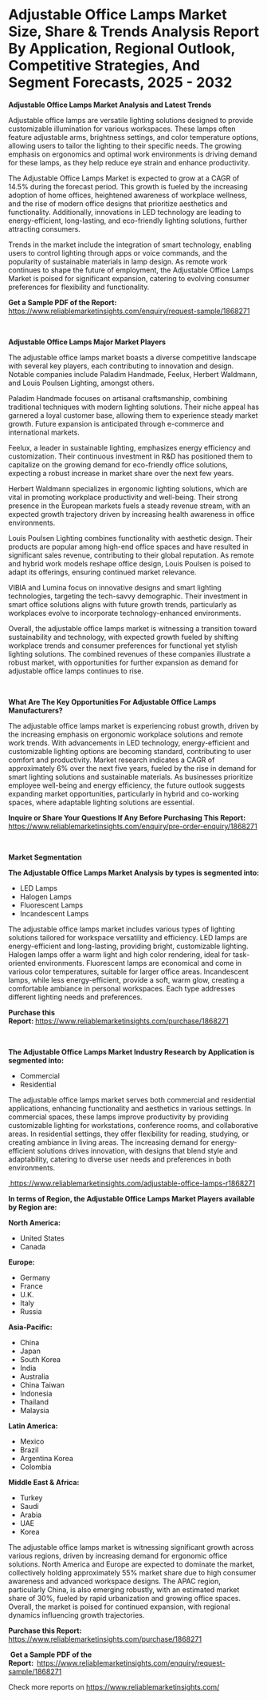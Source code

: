 <p><h1>Adjustable Office Lamps Market Size, Share & Trends Analysis Report By Application, Regional Outlook, Competitive Strategies, And Segment Forecasts, 2025 - 2032</h1></p><p><strong>Adjustable Office Lamps Market Analysis and Latest Trends</strong></p>
<p><p>Adjustable office lamps are versatile lighting solutions designed to provide customizable illumination for various workspaces. These lamps often feature adjustable arms, brightness settings, and color temperature options, allowing users to tailor the lighting to their specific needs. The growing emphasis on ergonomics and optimal work environments is driving demand for these lamps, as they help reduce eye strain and enhance productivity.</p><p>The Adjustable Office Lamps Market is expected to grow at a CAGR of 14.5% during the forecast period. This growth is fueled by the increasing adoption of home offices, heightened awareness of workplace wellness, and the rise of modern office designs that prioritize aesthetics and functionality. Additionally, innovations in LED technology are leading to energy-efficient, long-lasting, and eco-friendly lighting solutions, further attracting consumers.</p><p>Trends in the market include the integration of smart technology, enabling users to control lighting through apps or voice commands, and the popularity of sustainable materials in lamp design. As remote work continues to shape the future of employment, the Adjustable Office Lamps Market is poised for significant expansion, catering to evolving consumer preferences for flexibility and functionality.</p></p>
<p><strong>Get a Sample PDF of the Report:&nbsp;</strong> <a href="https://www.reliablemarketinsights.com/enquiry/request-sample/1868271?utm_campaign=2302&utm_medium=2&utm_source=Github&utm_content=ia&utm_term=10022025&utm_id=adjustable-office-lamps">https://www.reliablemarketinsights.com/enquiry/request-sample/1868271</a></p>
<p>&nbsp;</p>
<p><strong>Adjustable Office Lamps Major Market Players</strong></p>
<p><p>The adjustable office lamps market boasts a diverse competitive landscape with several key players, each contributing to innovation and design. Notable companies include Paladim Handmade, Feelux, Herbert Waldmann, and Louis Poulsen Lighting, amongst others.</p><p>Paladim Handmade focuses on artisanal craftsmanship, combining traditional techniques with modern lighting solutions. Their niche appeal has garnered a loyal customer base, allowing them to experience steady market growth. Future expansion is anticipated through e-commerce and international markets.</p><p>Feelux, a leader in sustainable lighting, emphasizes energy efficiency and customization. Their continuous investment in R&D has positioned them to capitalize on the growing demand for eco-friendly office solutions, expecting a robust increase in market share over the next few years.</p><p>Herbert Waldmann specializes in ergonomic lighting solutions, which are vital in promoting workplace productivity and well-being. Their strong presence in the European markets fuels a steady revenue stream, with an expected growth trajectory driven by increasing health awareness in office environments.</p><p>Louis Poulsen Lighting combines functionality with aesthetic design. Their products are popular among high-end office spaces and have resulted in significant sales revenue, contributing to their global reputation. As remote and hybrid work models reshape office design, Louis Poulsen is poised to adapt its offerings, ensuring continued market relevance.</p><p>VIBIA and Lumina focus on innovative designs and smart lighting technologies, targeting the tech-savvy demographic. Their investment in smart office solutions aligns with future growth trends, particularly as workplaces evolve to incorporate technology-enhanced environments.</p><p>Overall, the adjustable office lamps market is witnessing a transition toward sustainability and technology, with expected growth fueled by shifting workplace trends and consumer preferences for functional yet stylish lighting solutions. The combined revenues of these companies illustrate a robust market, with opportunities for further expansion as demand for adjustable office lamps continues to rise.</p></p>
<p>&nbsp;</p>
<p><strong>What Are The Key Opportunities For Adjustable Office Lamps Manufacturers?</strong></p>
<p><p>The adjustable office lamps market is experiencing robust growth, driven by the increasing emphasis on ergonomic workplace solutions and remote work trends. With advancements in LED technology, energy-efficient and customizable lighting options are becoming standard, contributing to user comfort and productivity. Market research indicates a CAGR of approximately 6% over the next five years, fueled by the rise in demand for smart lighting solutions and sustainable materials. As businesses prioritize employee well-being and energy efficiency, the future outlook suggests expanding market opportunities, particularly in hybrid and co-working spaces, where adaptable lighting solutions are essential.</p></p>
<p><strong>Inquire or Share Your Questions If Any Before Purchasing This Report:</strong> <a href="https://www.reliablemarketinsights.com/enquiry/pre-order-enquiry/1868271?utm_campaign=2302&utm_medium=2&utm_source=Github&utm_content=ia&utm_term=10022025&utm_id=adjustable-office-lamps">https://www.reliablemarketinsights.com/enquiry/pre-order-enquiry/1868271</a></p>
<p>&nbsp;</p>
<p><strong>Market Segmentation</strong></p>
<p><strong>The Adjustable Office Lamps Market Analysis by types is segmented into:</strong></p>
<p><ul><li>LED Lamps</li><li>Halogen Lamps</li><li>Fluorescent Lamps</li><li>Incandescent Lamps</li></ul></p>
<p><p>The adjustable office lamps market includes various types of lighting solutions tailored for workspace versatility and efficiency. LED lamps are energy-efficient and long-lasting, providing bright, customizable lighting. Halogen lamps offer a warm light and high color rendering, ideal for task-oriented environments. Fluorescent lamps are economical and come in various color temperatures, suitable for larger office areas. Incandescent lamps, while less energy-efficient, provide a soft, warm glow, creating a comfortable ambiance in personal workspaces. Each type addresses different lighting needs and preferences.</p></p>
<p><strong>Purchase this Report:&nbsp;</strong><a href="https://www.reliablemarketinsights.com/purchase/1868271?utm_campaign=2302&utm_medium=2&utm_source=Github&utm_content=ia&utm_term=10022025&utm_id=adjustable-office-lamps">https://www.reliablemarketinsights.com/purchase/1868271</a></p>
<p>&nbsp;</p>
<p><strong>The Adjustable Office Lamps Market Industry Research by Application is segmented into:</strong></p>
<p><ul><li>Commercial</li><li>Residential</li></ul></p>
<p><p>The adjustable office lamps market serves both commercial and residential applications, enhancing functionality and aesthetics in various settings. In commercial spaces, these lamps improve productivity by providing customizable lighting for workstations, conference rooms, and collaborative areas. In residential settings, they offer flexibility for reading, studying, or creating ambiance in living areas. The increasing demand for energy-efficient solutions drives innovation, with designs that blend style and adaptability, catering to diverse user needs and preferences in both environments.</p></p>
<p><a href="https://www.reliablemarketinsights.com/adjustable-office-lamps-r1868271?utm_campaign=2302&utm_medium=2&utm_source=Github&utm_content=ia&utm_term=10022025&utm_id=adjustable-office-lamps">&nbsp;https://www.reliablemarketinsights.com/adjustable-office-lamps-r1868271</a></p>
<p><strong>In terms of Region, the Adjustable Office Lamps Market Players available by Region are:</strong></p>
<p>
    <p> <strong> North America: </strong>
        <ul>
            <li>United States</li>
            <li>Canada</li>
        </ul>
        </p> 
    <p> <strong> Europe: </strong>
        <ul>
            <li>Germany</li>
            <li>France</li>
            <li>U.K.</li>
            <li>Italy</li>
            <li>Russia</li>
        </ul>
        </p> 
    <p> <strong> Asia-Pacific: </strong>
        <ul>
            <li>China</li>
            <li>Japan</li>
            <li>South Korea</li>
            <li>India</li>
            <li>Australia</li>
            <li>China Taiwan</li>
            <li>Indonesia</li>
            <li>Thailand</li>
            <li>Malaysia</li>
        </ul>
        </p> 
    <p> <strong> Latin America: </strong>
        <ul>
            <li>Mexico</li>
            <li>Brazil</li>
            <li>Argentina Korea</li>
            <li>Colombia</li>
        </ul>
        </p> 
    <p> <strong> Middle East & Africa: </strong>
        <ul>
            <li>Turkey</li>
            <li>Saudi</li>
            <li>Arabia</li>
            <li>UAE</li>
            <li>Korea</li>
        </ul>
    </p>
    </p>
<p><p>The adjustable office lamps market is witnessing significant growth across various regions, driven by increasing demand for ergonomic office solutions. North America and Europe are expected to dominate the market, collectively holding approximately 55% market share due to high consumer awareness and advanced workspace designs. The APAC region, particularly China, is also emerging robustly, with an estimated market share of 30%, fueled by rapid urbanization and growing office spaces. Overall, the market is poised for continued expansion, with regional dynamics influencing growth trajectories.</p></p>
<p><strong>Purchase this Report: </strong><a href="https://www.reliablemarketinsights.com/purchase/1868271?utm_campaign=2302&utm_medium=2&utm_source=Github&utm_content=ia&utm_term=10022025&utm_id=adjustable-office-lamps">https://www.reliablemarketinsights.com/purchase/1868271</a></p>
<p>&nbsp;<strong>Get a Sample PDF of the Report:&nbsp;&nbsp;</strong><a href="https://www.reliablemarketinsights.com/enquiry/request-sample/1868271?utm_campaign=2302&utm_medium=2&utm_source=Github&utm_content=ia&utm_term=10022025&utm_id=adjustable-office-lamps">https://www.reliablemarketinsights.com/enquiry/request-sample/1868271</a></p>
<p><strong></strong></p>
<p>Check more reports on <a href="https://www.reliablemarketinsights.com/?utm_campaign=2302&utm_medium=2&utm_source=Github&utm_content=ia&utm_term=10022025&utm_id=adjustable-office-lamps">https://www.reliablemarketinsights.com/</a></p>